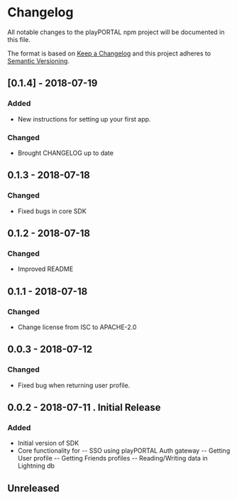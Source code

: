 # Changelog
All notable changes to the playPORTAL npm project will be documented in this file.

The format is based on [Keep a Changelog](http://keepachangelog.com/en/1.0.0/)
and this project adheres to [Semantic Versioning](http://semver.org/spec/v2.0.0.html).


## [0.1.4] - 2018-07-19
### Added
- New instructions for setting up your first app.
 
### Changed
- Brought CHANGELOG up to date


## 0.1.3 - 2018-07-18
### Changed
- Fixed bugs in core SDK


## 0.1.2 - 2018-07-18
### Changed
- Improved README


## 0.1.1 - 2018-07-18
### Changed
- Change license from ISC to APACHE-2.0


## 0.0.3 - 2018-07-12
### Changed
- Fixed bug when returning user profile.


## 0.0.2 - 2018-07-11 . Initial Release
### Added
- Initial version of SDK
- Core functionality for
-- SSO using playPORTAL Auth gateway
-- Getting User profile
-- Getting Friends profiles
-- Reading/Writing data in Lightning db


## Unreleased
[0.1.0]: https://github.com/Dynepic/playPORTALnpm/v0.1.0...HEAD
[0.0.1]: https://github.com/Dynepic/playPORTALnpm/v0.0.1...HEAD


